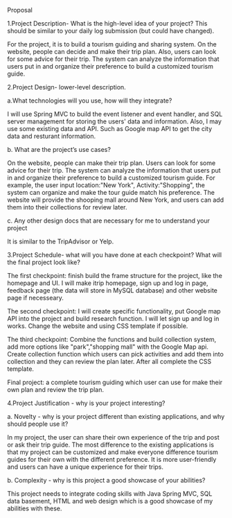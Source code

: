 Proposal

1.Project Description- What is the high-level idea of your project? This should be similar to your daily log submission (but could have changed).

For the project, it is to build a tourism guiding and sharing system. On the website, people can decide and make their trip plan. Also, users can look for some advice for their trip. The system can analyze the information that users put in and organize their preference to build a customized tourism guide.

2.Project Design- lower-level description.

a.What technologies will you use, how will they integrate?

I will use Spring MVC to build the event listener and event handler, and SQL server management for storing the users' data and information. Also, I may use some existing data and API. Such as Google map API to get the city data and resturant information.

b. What are the project’s use cases?

On the website, people can make their trip plan. Users can look for some advice for their trip. The system can analyze the information that users put in and organize their preference to build a customized tourism guide. For example, the user input location:"New York", Activity:"Shopping", the system can organize and make the tour guide match his preference. The website will provide the shooping mall around New York, and users can add them into their collections for review later.

c. Any other design docs that are necessary for me to understand your project

It is similar to the TripAdvisor or Yelp.

3.Project Schedule- what will you have done at each checkpoint? What will the final project look like?

The first checkpoint: finish build the frame structure for the project, like the homepage and UI. I will make itrip homepage, sign up and log in page, feedback page (the data will store in MySQL database) and other website page if necesseary.

The second checkpoint: I will create specific functionality, put Google map API into the project and build research function. I will let sign up and log in works. Change the website and using CSS template if possible.

The third checkpoint: Combine the functions and build collection system, add more options like "park","shopping mall" with the Google Map api. Create collection function which users can pick activities and add them into collection and they can review the plan later. After all complete the CSS template.

Final project: a complete tourism guiding which user can use for make their own plan and review the trip plan.

4.Project Justification - why is your project interesting?

a. Novelty - why is your project different than existing applications, and why should people use it?

In my project, the user can share their own experience of the trip and post or ask their trip guide. The most difference to the existing applications is that my project can be customized and make everyone difference tourism guides for their own with the different preference. It is more user-friendly and users can have a unique experience for their trips.

b. Complexity - why is this project a good showcase of your abilities?

This project needs to integrate coding skills with Java Spring MVC, SQL data basement, HTML and web design which is a good showcase of my abilities with these.
